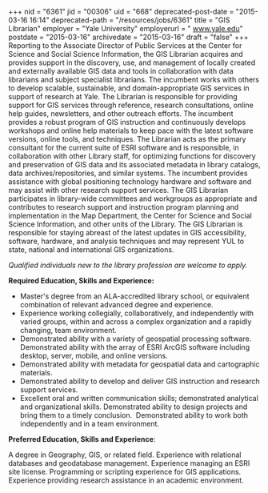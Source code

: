 +++
nid = "6361"
jid = "00306"
uid = "668"
deprecated-post-date = "2015-03-16 16:14"
deprecated-path = "/resources/jobs/6361"
title = "GIS Librarian"
employer = "Yale University"
employerurl = " www.yale.edu"
postdate = "2015-03-16"
archivedate = "2015-03-16"
draft = "false"
+++
Reporting to the Associate Director of Public Services at the Center for
Science and Social Science Information, the GIS Librarian acquires and
provides support in the discovery, use, and management of locally
created and externally available GIS data and tools in collaboration
with data librarians and subject specialist librarians. The incumbent
works with others to develop scalable, sustainable, and
domain-appropriate GIS services in support of research at Yale. The
Librarian is responsible for providing support for GIS services through
reference, research consultations, online help guides, newsletters, and
other outreach efforts. The incumbent provides a robust program of GIS
instruction and continuously develops workshops and online help
materials to keep pace with the latest software versions, online tools,
and techniques. The Librarian acts as the primary consultant for the
current suite of ESRI software and is responsible, in collaboration with
other Library staff, for optimizing functions for discovery and
preservation of GIS data and its associated metadata in library
catalogs, data archives/repositories, and similar systems. The incumbent
provides assistance with global positioning technology hardware and
software and may assist with other research support services. The GIS
Librarian participates in library-wide committees and workgroups as
appropriate and contributes to research support and instruction program
planning and implementation in the Map Department, the Center for
Science and Social Science Information, and other units of the Library.
The GIS Librarian is responsible for staying abreast of the latest
updates in GIS accessibility, software, hardware, and analysis
techniques and may represent YUL to state, national and international
GIS organizations.

*Qualified individuals new to the library profession are welcome to
apply.*
  
**Required Education, Skills and Experience:**

-   Master's degree from an ALA-accredited library school, or
    equivalent combination of relevant advanced degree and experience.
-   Experience working collegially, collaboratively, and independently
    with varied groups, within and across a complex organization and a
    rapidly changing, team environment.
-   Demonstrated ability with a variety of geospatial processing
    software. Demonstrated ability with the array of ESRI ArcGIS
    software including desktop, server, mobile, and online versions.
-   Demonstrated ability with metadata for geospatial data and
    cartographic materials.
-   Demonstrated ability to develop and deliver GIS instruction and
    research support services.
-   Excellent oral and written communication skills; demonstrated
    analytical and organizational skills. Demonstrated ability to design
    projects and bring them to a timely conclusion.  Demonstrated
    ability to work both independently and in a team environment.

**Preferred Education, Skills and Experience**: 

A degree in Geography, GIS, or related field. Experience with relational
databases and geodatabase management. Experience managing an ESRI site
license. Programming or scripting experience for GIS applications.
Experience providing research assistance in an academic environment.
